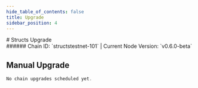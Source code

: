 ```yaml
---
hide_table_of_contents: false
title: Upgrade
sidebar_position: 4
---
```


<div className="h1-with-icon icon-structs">
# Structs Upgrade
</div>
###### Chain ID: `structstestnet-101` | Current Node Version: `v0.6.0-beta`

## Manual Upgrade

```js
No chain upgrades scheduled yet.
```

